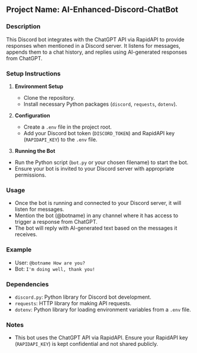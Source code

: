 ## Project Name:  AI-Enhanced-Discord-ChatBot

### Description
This Discord bot integrates with the ChatGPT API via RapidAPI to provide responses when mentioned in a Discord server. It listens for messages, appends them to a chat history, and replies using AI-generated responses from ChatGPT.

### Setup Instructions
1. **Environment Setup**
   - Clone the repository.
   - Install necessary Python packages (`discord`, `requests`, `dotenv`).

2. **Configuration**
   - Create a `.env` file in the project root.
   - Add your Discord bot token (`DISCORD_TOKEN`) and RapidAPI key (`RAPIDAPI_KEY`) to the `.env` file.
  
 3. **Running the Bot**
- Run the Python script (`bot.py` or your chosen filename) to start the bot.
- Ensure your bot is invited to your Discord server with appropriate permissions.

### Usage
- Once the bot is running and connected to your Discord server, it will listen for messages.
- Mention the bot (@botname) in any channel where it has access to trigger a response from ChatGPT.
- The bot will reply with AI-generated text based on the messages it receives.

### Example
- User: `@botname How are you?`
- Bot: `I'm doing well, thank you!`

### Dependencies
- `discord.py`: Python library for Discord bot development.
- `requests`: HTTP library for making API requests.
- `dotenv`: Python library for loading environment variables from a `.env` file.

### Notes
- This bot uses the ChatGPT API via RapidAPI. Ensure your RapidAPI key (`RAPIDAPI_KEY`) is kept confidential and not shared publicly.


  
